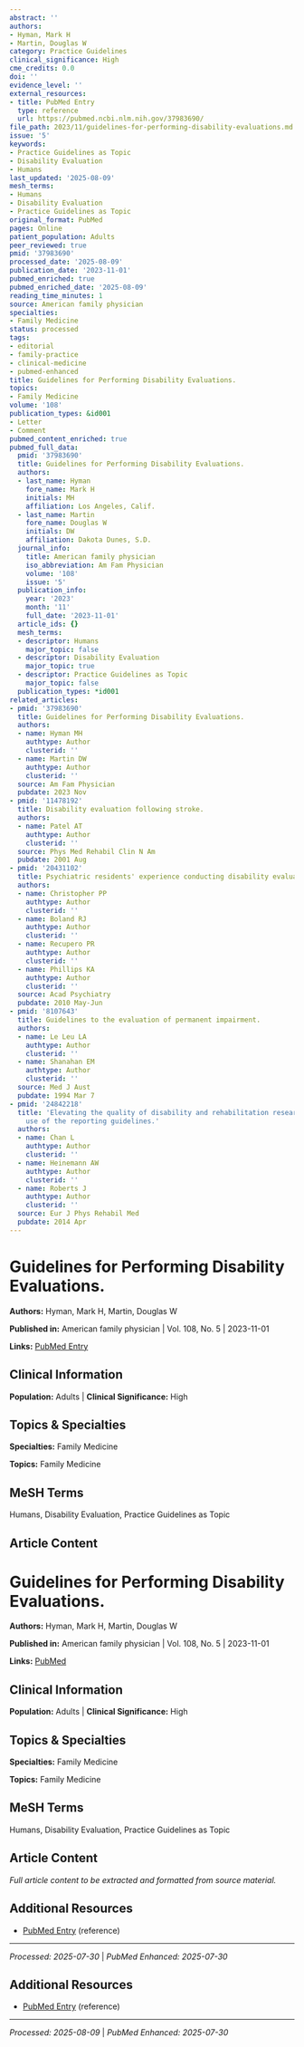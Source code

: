```yaml
---
abstract: ''
authors:
- Hyman, Mark H
- Martin, Douglas W
category: Practice Guidelines
clinical_significance: High
cme_credits: 0.0
doi: ''
evidence_level: ''
external_resources:
- title: PubMed Entry
  type: reference
  url: https://pubmed.ncbi.nlm.nih.gov/37983690/
file_path: 2023/11/guidelines-for-performing-disability-evaluations.md
issue: '5'
keywords:
- Practice Guidelines as Topic
- Disability Evaluation
- Humans
last_updated: '2025-08-09'
mesh_terms:
- Humans
- Disability Evaluation
- Practice Guidelines as Topic
original_format: PubMed
pages: Online
patient_population: Adults
peer_reviewed: true
pmid: '37983690'
processed_date: '2025-08-09'
publication_date: '2023-11-01'
pubmed_enriched: true
pubmed_enriched_date: '2025-08-09'
reading_time_minutes: 1
source: American family physician
specialties:
- Family Medicine
status: processed
tags:
- editorial
- family-practice
- clinical-medicine
- pubmed-enhanced
title: Guidelines for Performing Disability Evaluations.
topics:
- Family Medicine
volume: '108'
publication_types: &id001
- Letter
- Comment
pubmed_content_enriched: true
pubmed_full_data:
  pmid: '37983690'
  title: Guidelines for Performing Disability Evaluations.
  authors:
  - last_name: Hyman
    fore_name: Mark H
    initials: MH
    affiliation: Los Angeles, Calif.
  - last_name: Martin
    fore_name: Douglas W
    initials: DW
    affiliation: Dakota Dunes, S.D.
  journal_info:
    title: American family physician
    iso_abbreviation: Am Fam Physician
    volume: '108'
    issue: '5'
  publication_info:
    year: '2023'
    month: '11'
    full_date: '2023-11-01'
  article_ids: {}
  mesh_terms:
  - descriptor: Humans
    major_topic: false
  - descriptor: Disability Evaluation
    major_topic: true
  - descriptor: Practice Guidelines as Topic
    major_topic: false
  publication_types: *id001
related_articles:
- pmid: '37983690'
  title: Guidelines for Performing Disability Evaluations.
  authors:
  - name: Hyman MH
    authtype: Author
    clusterid: ''
  - name: Martin DW
    authtype: Author
    clusterid: ''
  source: Am Fam Physician
  pubdate: 2023 Nov
- pmid: '11478192'
  title: Disability evaluation following stroke.
  authors:
  - name: Patel AT
    authtype: Author
    clusterid: ''
  source: Phys Med Rehabil Clin N Am
  pubdate: 2001 Aug
- pmid: '20431102'
  title: Psychiatric residents' experience conducting disability evaluations.
  authors:
  - name: Christopher PP
    authtype: Author
    clusterid: ''
  - name: Boland RJ
    authtype: Author
    clusterid: ''
  - name: Recupero PR
    authtype: Author
    clusterid: ''
  - name: Phillips KA
    authtype: Author
    clusterid: ''
  source: Acad Psychiatry
  pubdate: 2010 May-Jun
- pmid: '8107643'
  title: Guidelines to the evaluation of permanent impairment.
  authors:
  - name: Le Leu LA
    authtype: Author
    clusterid: ''
  - name: Shanahan EM
    authtype: Author
    clusterid: ''
  source: Med J Aust
  pubdate: 1994 Mar 7
- pmid: '24842218'
  title: 'Elevating the quality of disability and rehabilitation research: mandatory
    use of the reporting guidelines.'
  authors:
  - name: Chan L
    authtype: Author
    clusterid: ''
  - name: Heinemann AW
    authtype: Author
    clusterid: ''
  - name: Roberts J
    authtype: Author
    clusterid: ''
  source: Eur J Phys Rehabil Med
  pubdate: 2014 Apr
---
```


# Guidelines for Performing Disability Evaluations.

**Authors:** Hyman, Mark H, Martin, Douglas W

**Published in:** American family physician | Vol. 108, No. 5 | 2023-11-01

**Links:** [PubMed Entry](https://pubmed.ncbi.nlm.nih.gov/37983690/)

## Clinical Information

**Population:** Adults | **Clinical Significance:** High

## Topics & Specialties

**Specialties:** Family Medicine

**Topics:** Family Medicine

## MeSH Terms

Humans, Disability Evaluation, Practice Guidelines as Topic

## Article Content

# Guidelines for Performing Disability Evaluations.

**Authors:** Hyman, Mark H, Martin, Douglas W

**Published in:** American family physician | Vol. 108, No. 5 | 2023-11-01

**Links:** [PubMed](https://pubmed.ncbi.nlm.nih.gov/37983690/)

## Clinical Information

**Population:** Adults | **Clinical Significance:** High

## Topics & Specialties

**Specialties:** Family Medicine

**Topics:** Family Medicine

## MeSH Terms

Humans, Disability Evaluation, Practice Guidelines as Topic

## Article Content

*Full article content to be extracted and formatted from source material.*

## Additional Resources

- [PubMed Entry](https://pubmed.ncbi.nlm.nih.gov/37983690/) (reference)

---

*Processed: 2025-07-30* | *PubMed Enhanced: 2025-07-30*

## Additional Resources

- [PubMed Entry](https://pubmed.ncbi.nlm.nih.gov/37983690/) (reference)

---

*Processed: 2025-08-09* | *PubMed Enhanced: 2025-07-30*
